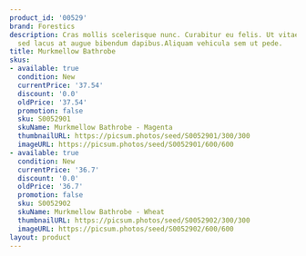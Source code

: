 ```yaml
---
product_id: '00529'
brand: Forestics
description: Cras mollis scelerisque nunc. Curabitur eu felis. Ut vitae turpis. Nunc
  sed lacus at augue bibendum dapibus.Aliquam vehicula sem ut pede.
title: Murkmellow Bathrobe
skus:
- available: true
  condition: New
  currentPrice: '37.54'
  discount: '0.0'
  oldPrice: '37.54'
  promotion: false
  sku: S0052901
  skuName: Murkmellow Bathrobe - Magenta
  thumbnailURL: https://picsum.photos/seed/S0052901/300/300
  imageURL: https://picsum.photos/seed/S0052901/600/600
- available: true
  condition: New
  currentPrice: '36.7'
  discount: '0.0'
  oldPrice: '36.7'
  promotion: false
  sku: S0052902
  skuName: Murkmellow Bathrobe - Wheat
  thumbnailURL: https://picsum.photos/seed/S0052902/300/300
  imageURL: https://picsum.photos/seed/S0052902/600/600
layout: product
---
```

